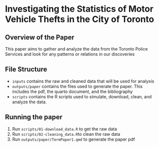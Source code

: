 # Investigating the Statistics of Motor Vehicle Thefts in the City of Toronto

## Overview of the Paper

This paper aims to gather and analyze the data from the Toronto Police Services and look for any patterns or relations in our discoveries

## File Structure

-   `inputs` contains the raw and cleaned data that will be used for analysis
-   `outputs/paper` contains the files used to generate the paper. This includes the pdf, the quarto document, and the bibliography
-   `scripts` contains the R scripts used to simulate, download, clean, and analyze the data.

## Running the paper

1.  Run `scripts/01-download_data.R` to get the raw data
2.  Run `scripts/02-cleaning_data.R`to clean the raw data
3.  Run `outputs/paper/TermPaper1.qmd` to generate the paper pdf
